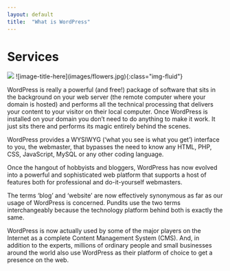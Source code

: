 ```yaml
---
layout: default
title:  "What is WordPress"
---
```


<!-- Inner Page Banner -->
<div class="inner_page_banner">
<div class="container">
	<div class="row">
	<div class="col-md-12">
		<h1>Services</h1>		
	</div>
	</div>
</div>
</div>
<!-- Inner Page Banner -->

<!-- Main -->
<main>
<div class="container">	
<div class="row">
<div class="col-md-12">

 <img src="https://sndn.github.io/images/flowers.jpg">
 ![image-title-here](images/flowers.jpg){:class="img-fluid"}

<p>WordPress is really a powerful (and free!) package of software that sits in the background on your web server (the remote computer where your domain is hosted) and performs all the technical processing that delivers your content to your visitor on their local computer. Once WordPress is installed on your domain you don’t need to do anything to make it
work. It just sits there and performs its magic entirely behind the scenes.</p>

<p>WordPress provides a WYSIWYG (‘what you see is what you get’) interface to you, the webmaster, that bypasses the need to know any HTML, PHP, CSS, JavaScript, MySQL or
any other coding language.</p>

<p>Once the hangout of hobbyists and bloggers, WordPress has now evolved into a powerful and sophisticated web platform that supports a host of features both for professional and
do-it-yourself webmasters.</p>

<p>The terms ‘blog’ and ‘website’ are now effectively synonymous as far as our usage of WordPress is concerned. Pundits use the two terms interchangeably because the
technology platform behind both is exactly the same.</p>

<p>WordPress is now actually used by some of the major players on the Internet as a complete Content Management System (CMS). And, in addition to the experts, millions of ordinary people and small businesses around
the world also use WordPress as their platform of choice to get a presence on the web.</p>

</div>
</div>
</div>
</main>
<!-- Main -->
